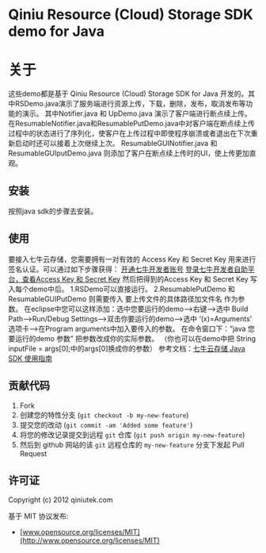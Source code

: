 # Qiniu Resource (Cloud) Storage SDK demo for Java 

# 关于
这些demo都是基于 Qiniu Resource (Cloud) Storage SDK for Java 开发的。其中RSDemo.java演示了服务端进行资源上传，下载，删除，发布，取消发布等功能的演示。
其中Notifier.java 和 UpDemo.java 演示了客户端进行断点续上传。 
	在ResumableNotifier.java和ResumablePutDemo.java中对客户端在断点续上传过程中的状态进行了序列化，使客户在上传过程中即使程序崩溃或者退出在下次重新启动时还可以接着上次继续上次。
	ResumableGUINotifier.java 和 ResumableGUIputDemo.java 则添加了客户在断点续上传时的UI，使上传更加直观。


## 安装

按照java sdk的步骤去安装。

## 使用
要接入七牛云存储，您需要拥有一对有效的 Access Key 和 Secret Key 用来进行签名认证。可以通过如下步骤获得：
[开通七牛开发者账号](https://dev.qiniutek.com/signup)
[登录七牛开发者自助平台，查看Access Key 和 Secret Key](https://dev.qiniutek.com/account/keys)
然后把得到的Access Key 和 Secret Key 写入每个demo中后。
1.RSDemo可以直接运行。
2.ResumablePutDemo 和 ResumableGUIPutDemo 则需要传入 要上传文件的具体路径加文件名 作为参数。
在eclipse中您可以这样添加：选中您要运行的demo-->右键-->选中 Build Path-->Run/Debug Settings-->双击你要运行的demo-->选中 ‘(x)=Arguments’ 选项卡-->在Program arguments中加入要传入的参数。
在命令窗口下：”java 您要运行的demo 参数”  把参数改成你的实际参数。
（你也可以在demo中把 String inputFile = args[0];中的args[0]换成你的参数）
参考文档：[七牛云存储 Java SDK 使用指南](http://docs.qiniutek.com/v2/sdk/java/)

## 贡献代码

1. Fork
2. 创建您的特性分支 (`git checkout -b my-new-feature`)
3. 提交您的改动 (`git commit -am 'Added some feature'`)
4. 将您的修改记录提交到远程 `git` 仓库 (`git push origin my-new-feature`)
5. 然后到 github 网站的该 `git` 远程仓库的 `my-new-feature` 分支下发起 Pull Request

## 许可证

Copyright (c) 2012 qiniutek.com

基于 MIT 协议发布:

* [www.opensource.org/licenses/MIT](http://www.opensource.org/licenses/MIT)


